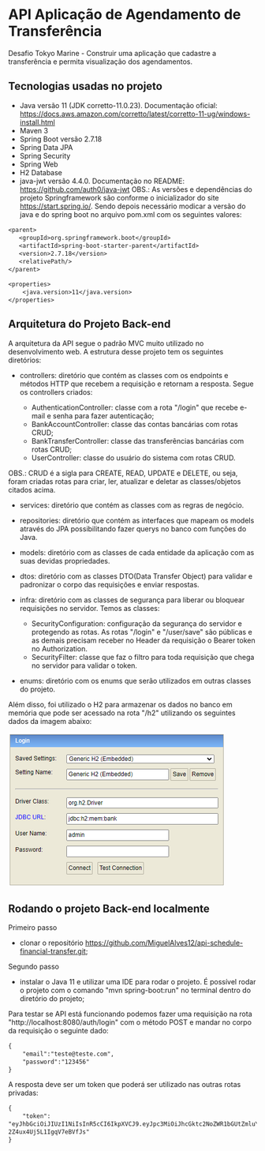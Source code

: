 # API Aplicação de Agendamento de Transferência

Desafio Tokyo Marine - Construir uma aplicação que cadastre a transferência e permita visualização dos agendamentos.

## Tecnologias usadas no projeto

 - Java versão 11 (JDK corretto-11.0.23). Documentação oficial: https://docs.aws.amazon.com/corretto/latest/corretto-11-ug/windows-install.html
 - Maven 3
 - Spring Boot versão 2.7.18
 - Spring Data JPA
 - Spring Security
 - Spring Web
 - H2 Database
 - java-jwt versão 4.4.0. Documentação no README: https://github.com/auth0/java-jwt
OBS.: As versões e dependências do projeto Springframework são conforme o inicializador do site https://start.spring.io/. Sendo depois necessário modicar a versão do java e do spring boot no arquivo pom.xml com os seguintes valores:

```
<parent>
   <groupId>org.springframework.boot</groupId>
   <artifactId>spring-boot-starter-parent</artifactId>
   <version>2.7.18</version>
   <relativePath/> 
</parent>
```
```
<properties>
    <java.version>11</java.version>
</properties>
```

## Arquitetura do Projeto Back-end

A arquitetura da API segue o padrão MVC muito utilizado no desenvolvimento web. A estrutura desse projeto tem os seguintes diretórios:

- controllers: diretório que contém as classes com os endpoints e métodos HTTP que recebem a requisição e retornam a resposta. Segue os controllers criados:
  
  - AuthenticationController: classe com a rota "/login" que recebe e-mail e senha para fazer autenticação;
  - BankAccountController: classe das contas bancárias com rotas CRUD;
  - BankTransferController: classe das transferências bancárias com rotas CRUD;
  - UserController: classe do usuário do sistema com rotas CRUD.
  
OBS.: CRUD é a sigla para CREATE, READ, UPDATE e DELETE, ou seja, foram criadas rotas para criar, ler, atualizar e deletar as classes/objetos citados acima.

  - services: diretório que contém as classes com as regras de negócio.
  - repositories: diretório que contém as interfaces que mapeam os models através do JPA possibilitando fazer querys no banco com funções do Java.
  - models: diretório com as classes de cada entidade da aplicação com as suas devidas propriedades.
  - dtos: diretório com as classes DTO(Data Transfer Object) para validar e padronizar o corpo das requisições e enviar respostas.
  - infra: diretório com as classes de segurança para liberar ou bloquear requisições no servidor. Temos as classes:
    
    - SecurityConfiguration: configuração da segurança do servidor e protegendo as rotas. As rotas "/login" e "/user/save" são públicas e as demais precisam receber no Header da requisição o Bearer token no Authorization.
    - SecurityFilter: classe que faz o filtro para toda requisição que chega no servidor para validar o token.
    
  - enums: diretório com os enums que serão utilizados em outras classes do projeto.

Além disso, foi utilizado o H2 para armazenar os dados no banco em memória que pode ser acessado na rota "/h2" utilizando os seguintes dados da imagem abaixo:


![img.png](img.png)

## Rodando o projeto Back-end localmente

Primeiro passo
 - clonar o repositório https://github.com/MiguelAlves12/api-schedule-financial-transfer.git;

Segundo passo
 - instalar o Java 11 e utilizar uma IDE para rodar o projeto. É possível rodar o projeto com o comando "mvn spring-boot:run" no terminal dentro do diretório do projeto;

Para testar se API está funcionando podemos fazer uma requisição na rota "http://localhost:8080/auth/login" com o método POST e mandar no corpo da requisição o seguinte dado:
```
{
    "email":"teste@teste.com",
    "password":"123456"
}
```
A resposta deve ser um token que poderá ser utilizado nas outras rotas privadas:

```
{
    "token": "eyJhbGciOiJIUzI1NiIsInR5cCI6IkpXVCJ9.eyJpc3MiOiJhcGktc2NoZWR1bGUtZmluYW5jaWFsLXRyYW5zZmVyIiwic3ViIjoidGVzdGVAdGVzdGUuY29tIiwiZXhwIjoxNzE1MjQ0MDY4fQ.hvx3ya9qRPCuaQyUOfWI-2Z4ux4Uj5L1IgqV7eBVfJs"
}
```
